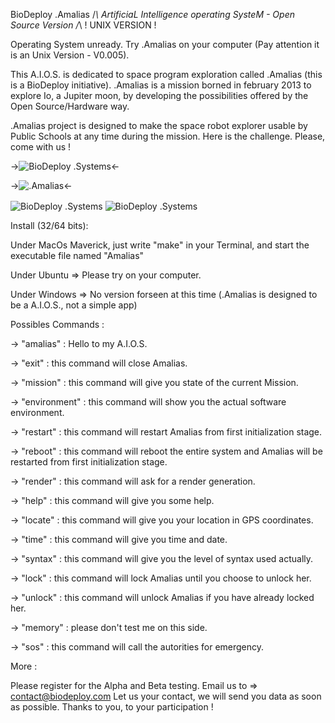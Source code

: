 BioDeploy .Amalias /*\ ArtificiaL Intelligence operating SysteM - Open Source Version /*\ ! UNIX VERSION !

Operating System unready. Try .Amalias on your computer (Pay attention it is an Unix Version - V0.005).

This A.I.O.S. is dedicated to space program exploration called .Amalias (this is a BioDeploy initiative).
.Amalias is a mission borned in february 2013 to explore Io, a Jupiter moon, by developing the possibilities offered by the Open Source/Hardware way.

.Amalias project is designed to make the space robot explorer usable by Public Schools at any time during the mission.
Here is the challenge. Please, come with us !

->![BioDeploy .Systems](https://lh6.googleusercontent.com/-OA6cjGPB1Rk/AAAAAAAAAAI/AAAAAAAAADE/PMR7f9YqfdE/photo.jpg)<-

->![.Amalias](http://s1.dmcdn.net/BNx5c/x240-f2m.jpg)<-

<img align="center" src="https://lh6.googleusercontent.com/-OA6cjGPB1Rk/AAAAAAAAAAI/AAAAAAAAADE/PMR7f9YqfdE/photo.jpg" alt="BioDeploy .Systems">
<img align="center" src="http://s1.dmcdn.net/BNx5c/x240-f2m.jpg" alt="BioDeploy .Systems">

Install (32/64 bits):

Under MacOs Maverick, just write "make" in your Terminal, and start the executable file named "Amalias"

Under Ubuntu => Please try on your computer.

Under Windows => No version forseen at this time (.Amalias is designed to be a A.I.O.S., not a simple app)

Possibles Commands :

-> "amalias" : Hello to my A.I.O.S.

-> "exit" : this command will close Amalias.

-> "mission" : this command will give you state of the current Mission.

-> "environment" : this command will show you the actual software environment.

-> "restart" : this command will restart Amalias from first initialization stage.

-> "reboot" : this command will reboot the entire system and Amalias will be restarted from first initialization stage.

-> "render" : this command will ask for a render generation.

-> "help" : this command will give you some help.

-> "locate" : this command will give you your location in GPS coordinates.

-> "time" : this command will give you time and date.

-> "syntax" : this command will give you the level of syntax used actually.

-> "lock" : this command will lock Amalias until you choose to unlock her.

-> "unlock" : this command will unlock Amalias if you have already locked her.

-> "memory" : please don't test me on this side.

-> "sos" : this command will call the autorities for emergency.

More :

Please register for the Alpha and Beta testing.
Email us to => contact@biodeploy.com
Let us your contact, we will send you data as soon as possible.
Thanks to you, to your participation !